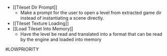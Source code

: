  - [[Tileset Dir Prompt]]
	 - Make a prompt for the user to open a level from extracted game dir instead of instantiating a scene directly.
- [[Tileset Texture Loading]]
- [[Load Tileset Into Memory]]
	- Have the level be read and translated into a format that can be read by the engine and loaded into memory


#LOWPRIORITY
